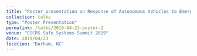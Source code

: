 ```yaml
---
title: "Poster presentation on Response of Autonomous Vehicles to Emergency Vehicles"
collection: talks
type: "Poster Presentation"
permalink: /talks/2019-04-23-poster-2
venue: "CSCRS Safe Systems Summit 2019"
date: 2019/04/23
location: "Durham, NC"
---
```

